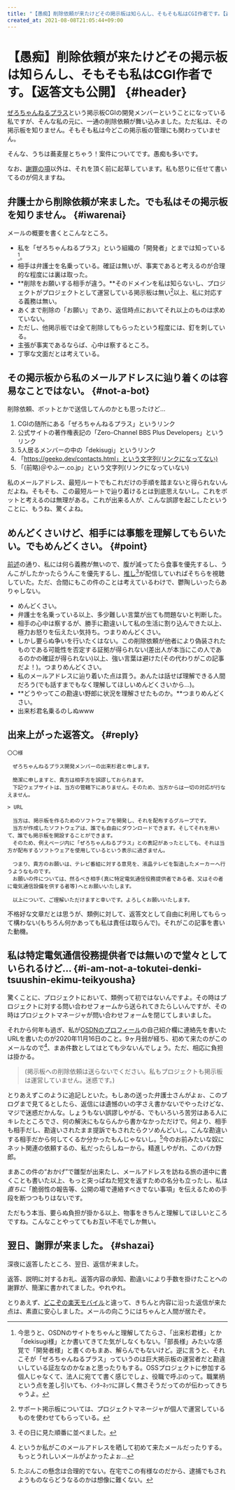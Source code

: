 ```yaml
---
title: "【愚痴】削除依頼が来たけどその掲示板は知らんし、そもそも私はCGI作者です。【返答文も公開】"
created_at: 2021-08-08T21:05:44+09:00
---
```



# 【愚痴】削除依頼が来たけどその掲示板は知らんし、そもそも私はCGI作者です。【返答文も公開】 {#header}

[ぜろちゃんねるプラス](https://zerochplus.osdn.jp/)という掲示板CGIの開発メンバーということになっている私ですが、そんな私の元に、一通の削除依頼が舞い込みました。ただ私は、その掲示板を知りません。そもそも私は今どこの掲示板の管理にも関わっていません。

そんな、うちは蕎麦屋とちゃう！案件についてです。愚痴も多いです。

なお、[謝罪の項](#shazai)以外は、それを頂く前に起草しています。私も怒りに任せて書いてるのが伺えますね。


## 弁護士から削除依頼が来ました。でも私はその掲示板を知りません。 {#iwarenai}

メールの概要を書くとこんなところ。

- 私を「ぜろちゃんねるプラス」という組織の「開発者」とまでは知っている[^kaihatsusha]。
- 相手は弁護士を名乗っている。確証は無いが、事実であると考えるのが合理的な程度には裏は取った。
- **削除をお願いする相手が違う。**そのドメインを私は知らないし、プロジェクトがプロジェクトとして運営している掲示板は無い[^support-bbs]以上、私に対応する義務は無い。
- あくまで削除の「お願い」であり、返信時点においてそれ以上のものは求めていない。
- ただし、他掲示板では全て削除してもらったという程度には、釘を刺している。
- 主張が事実であるならば、心中は察するところ。
- 丁寧な文面だとは考えている。

[^kaihatsusha]: 今思うと、OSDNのサイトをちゃんと理解してたらさ、「出来杉君様」とか「dekisugi様」とか書いてきてた気がしなくもない。「部長様」みたいな感覚で「開発者様」と書くのもまあ、解らんでもないけど。逆に言うと、それこそが「ぜろちゃんねるプラス」っていうのは巨大掲示板の運営者だと勘違いしている証左なのかなぁと思ったりもする。OSSプロジェクトに参加する個人じゃなくて、法人に宛てて書く感じでしょ、役職で呼ぶのって。職業柄という点を差し引いても、ｲﾝﾀｰﾈｯﾂに詳しく無さそうだってのが伝わってきちゃうよ。

[^support-bbs]: サポート掲示板については、プロジェクトマネージャが個人で運営しているものを使わせてもらっている。


## その掲示板から私のメールアドレスに辿り着くのは容易なことではない。 {#not-a-bot}

削除依頼、ボットとかで送信してんのかとも思ったけど…

1. CGIの随所にある「ぜろちゃんねるプラス」というリンク
2. 公式サイトの著作権表記の「Zero-Channel BBS Plus Developers」というリンク
3. 5人居るメンバーの中の「dekisugi」というリンク
4. 「https://geeko.dev/contacts.html」という文字列(リンクになってない)
5. 「(前略)＠やふー.co.jp」という文字列(リンクになっていない)

私のメールアドレス、最短ルートでもこれだけの手順を踏まないと得られないんだよね。そもそも、この最短ルートで辿り着けるとは到底思えないし。これをボットと考えるのは無理がある。これが出来る人が、こんな誤謬を起こしたということに、もうね、驚くよね。


## めんどくさいけど、相手には事態を理解してもらいたい。でもめんどくさい。 {#point}

[前述](#iwarenai)の通り、私には何ら義務が無いので、腹が減ってたら食事を優先するし、うんこがしたかったらうんこを優先するし、[推](https://twitter.com/072_3150)[し](https://puridamu.com/)[^oshi]が配信していればそちらを視聴していた。ただ、合間にもこの件のことは考えているわけで、鬱陶しいったらありゃしない。

[^oshi]: その日に見た順番に並べました。

- めんどくさい。
- 弁護士を名乗っている以上、多少難しい言葉が出ても問題ないと判断した。
- 相手の心中は察するが、勝手に勘違いして私の生活に割り込んできた以上、極力お怒りを伝えたい気持ち。つまりめんどくさい。
- しかし要らぬ争いを行いたくはない。この削除依頼が他者により偽装されたものである可能性を否定する証拠が得られない(差出人が本当にこの人であるのかの確証が得られない)以上、強い言葉は避けた(その代わりがこの記事だよ！)。つまりめんどくさい。
- 私のメールアドレスに辿り着いた点は買う。あんたは話せば理解できる人間だろう(でも話すまでもなく理解してほしいめんどくさいから…)。
- **どうやってこの勘違い野郎に状況を理解させたものか。**つまりめんどくさい。
- 出来杉君名乗るのしぬwww


## 出来上がった返答文。 {#reply}

~~~
〇〇様

　ぜろちゃんねるプラス開発メンバーの出来杉君と申します。

　簡潔に申しますと、貴方は相手方を誤謬しておられます。
　下記ウェブサイトは、当方の管轄下にありません。そのため、当方からは一切の対応が行なえません。

> URL

　当方は、掲示板を作るためのソフトウェアを開発し、それを配布するグループです。
　当方が作成したソフトウェアは、誰でも自由にダウンロードできます。そしてそれを用いて、誰でも掲示板を開設することができます。
　そのため、例えページ内に「ぜろちゃんねるプラス」との表記があったとしても、それは当方が配布するソフトウェアを使用しているという表示に過ぎません。

　つまり、貴方のお願いは、テレビ番組に対する意見を、液晶テレビを製造したメーカーへ行うようなものです。
　お願いの件については、然るべき相手(真に特定電気通信役務提供者である者、又はその者に電気通信設備を供する者等)へとお願いいたします。

　以上について、ご理解いただけますと幸いです。よろしくお願いいたします。
~~~

不格好な文章だとは思うが、類例に対して、返答文として自由に利用してもらって構わない(もちろん何かあっても私は責任は取らんで)。それがこの記事を書いた動機。


## 私は特定電気通信役務提供者では無いので堂々としていられるけど… {#i-am-not-a-tokutei-denki-tsuushin-ekimu-teikyousha}

驚くことに、プロジェクトにおいて、類例って初ではないんですよ。その時はプロジェクトに対する問い合わせフォームから送られてきたらしいんですが、その時はプロジェクトマネージャが問い合わせフォームを閉じてしまいました。

それから何年も過ぎ、私が[OSDNのプロフィール](https://ja.osdn.net/users/dekisugi/)の自己紹介欄に連絡先を書いたURLを書いたのが2020年11月16日のこと。9ヶ月弱が経ち、初めて来たのがこのメールなので[^hajimete]、まあ件数としてはとても少ないんでしょう。ただ、相応に負担は掛かる。

[^hajimete]: というか私がこのメールアドレスを晒して初めて来たメールだったりする。もっとうれしいメールがよかったよぉ…

> (掲示板への削除依頼は送らないでください。私もプロジェクトも掲示板は運営していません。迷惑です。)

とりあえずこのように追記しといた。もしあの送った弁護士さんがよぉ、このブログまで見てるとしたら、返信には遺憾のいの字さえ書かないでやったけどな、マジで迷惑だかんな。しょうもない誤謬しやがる、でもいろいろ苦労はある人にキレたところでさ、何の解決にもならんから書かなかっただけで。何より、相手も相手だし、勘違いされたまま提訴でもされたらクソめんどいし。こんな勘違いする相手だから何してくるか分かったもんじゃないし。[^not-gouriteki]今のお前みたいな奴にネット関連の依頼するの、私だったらしねーから。精進しやがれ、このバカ野郎。

[^not-gouriteki]: たぶんこの懸念は合理的でない。在宅でこの有様なのだから、逮捕でもされようものならどうなるのかは想像に難くない。

まあこの件の“おかげ”で雛型が出来たし、メールアドレスを訪ねる旅の道中に書くことも書いた以上、もっと突っぱねた短文を返すための名分も立ったし、私は*直ちに*「脆弱性の報告等、公開の場で連絡すべきでない事項」を伝えるための手段を断つつもりはないです。

ただもう本当、要らぬ負担が掛かる以上、物事をきちんと理解してほしいところですね。こんなことやっててもお互い不毛でしか無い。


## 翌日、謝罪が来ました。 {#shazai}

深夜に返答したところ、翌日、返信が来ました。

返答、説明に対するお礼、返答内容の承知、勘違いにより手数を掛けたことへの謝罪が、簡潔に書かれてました。やれやれ。

とりあえず、[どこぞの楽天モバイル](https://mstdn.maud.io/@dekisugi/106634316800264051)と違って、きちんと内容に沿った返信が来た点は、素直に安心しました。メールの向こうにはちゃんと人間が居たぞ。

